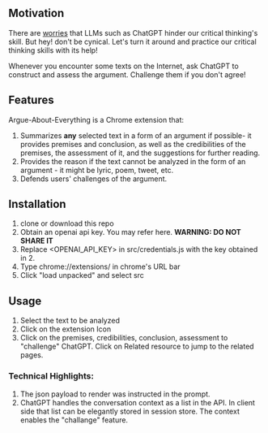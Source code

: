 ## Motivation
There are [worries](https://cybernews.com/editorial/chatgpt-decay-critical-thinking/) that LLMs such as ChatGPT hinder our critical thinking's skill. But hey! don't be cynical. Let's turn it around and practice our critical thinking skills with its help! 

Whenever you encounter some texts on the Internet, ask ChatGPT to construct and assess the argument. Challenge them if you don't agree! 

## Features
Argue-About-Everything is a Chrome extension that:
1. Summarizes **any** selected text in a form of an argument if possible- it provides premises and conclusion, as well as the credibilities of the premises, the assessment of it, and the suggestions for further reading. 
2. Provides the reason if the text cannot be analyzed in the form of an argument - it might be lyric, poem, tweet, etc.
3. Defends users' challenges of the argument.


## Installation
1. clone or download this repo
2. Obtain an openai api key. You may refer here. **WARNING: DO NOT SHARE IT**
3. Replace <OPENAI_API_KEY> in src/credentials.js with the key obtained in 2.
4. Type chrome://extensions/ in chrome's URL bar
5. Click "load unpacked" and select src


## Usage
1. Select the text to be analyzed
2. Click on the extension Icon
3. Click on the premises, credibilities, conclusion, assessment to "challenge" ChatGPT. Click on Related resource to jump to the related pages. 

### Technical Highlights:
1. The json payload to render was instructed in the prompt. 
2. ChatGPT handles the conversation context as a list in the API. In client side that list can be elegantly stored in session store. The context enables the "challange" feature. 